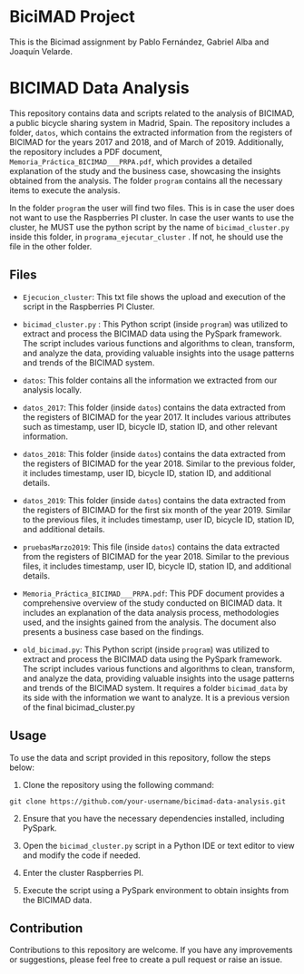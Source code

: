 # BiciMAD Project

This is the Bicimad assignment by Pablo Fernández, Gabriel Alba and Joaquín Velarde.


# BICIMAD Data Analysis

This repository contains data and scripts related to the analysis of BICIMAD, a public bicycle sharing system in Madrid, Spain. The repository includes a folder, `datos`, which contains the extracted information from the registers of BICIMAD for the years 2017 and 2018, and of March of 2019. Additionally, the repository includes a PDF document, `Memoria_Práctica_BICIMAD___PRPA.pdf`, which provides a detailed explanation of the study and the business case, showcasing the insights obtained from the analysis. The folder `program` contains all the necessary items to execute the analysis. 

In the folder `program` the user will find two files. This is in case the user does not want to use the Raspberries PI cluster. In case the user wants to use the cluster, he MUST use the python script by the name of `bicimad_cluster.py` inside this folder, in `programa_ejecutar_cluster` . If not, he should use the file in the other folder.

## Files
- `Ejecucion_cluster`: This txt file shows the upload and execution of the script in the Raspberries PI Cluster.

- `bicimad_cluster.py` :  This Python script (inside `program`) was utilized to extract and process the BICIMAD data using the PySpark framework. The script includes various functions and algorithms to clean, transform, and analyze the data, providing valuable insights into the usage patterns and trends of the BICIMAD system.

- `datos`: This folder contains all the information we extracted from our analysis locally.

- `datos_2017`: This folder (inside `datos`) contains the data extracted from the registers of BICIMAD for the year 2017. It includes various attributes such as timestamp, user ID, bicycle ID, station ID, and other relevant information.

- `datos_2018`: This folder (inside `datos`) contains the data extracted from the registers of BICIMAD for the year 2018. Similar to the previous folder, it includes timestamp, user ID, bicycle ID, station ID, and additional details.

- `datos_2019`: This folder (inside `datos`) contains the data extracted from the registers of BICIMAD for the first six month of the year 2019. Similar to the previous files, it includes timestamp, user ID, bicycle ID, station ID, and additional details.

- `pruebasMarzo2019`: This file (inside `datos`) contains the data extracted from the registers of BICIMAD for the year 2018. Similar to the previous files, it includes timestamp, user ID, bicycle ID, station ID, and additional details.

- `Memoria_Práctica_BICIMAD___PRPA.pdf`: This PDF document provides a comprehensive overview of the study conducted on BICIMAD data. It includes an explanation of the data analysis process, methodologies used, and the insights gained from the analysis. The document also presents a business case based on the findings.

- `old_bicimad.py`: This Python script (inside `program`) was utilized to extract and process the BICIMAD data using the PySpark framework. The script includes various functions and algorithms to clean, transform, and analyze the data, providing valuable insights into the usage patterns and trends of the BICIMAD system.
It requires a folder `bicimad_data` by its side with the information we want to analyze. It is a previous version of the final bicimad_cluster.py

## Usage

To use the data and script provided in this repository, follow the steps below:

1. Clone the repository using the following command:

```
git clone https://github.com/your-username/bicimad-data-analysis.git
```

2. Ensure that you have the necessary dependencies installed, including PySpark.

3. Open the `bicimad_cluster.py` script in a Python IDE or text editor to view and modify the code if needed.

4. Enter the cluster Raspberries PI.

5. Execute the script using a PySpark environment to obtain insights from the BICIMAD data.

## Contribution

Contributions to this repository are welcome. If you have any improvements or suggestions, please feel free to create a pull request or raise an issue.
